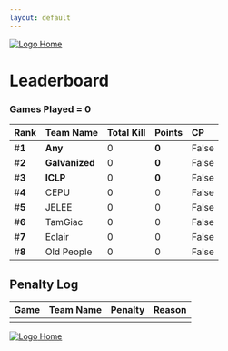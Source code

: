 ```yaml
---
layout: default
---
```



[ ![Logo](https://kanziebub.github.io/ProjectSEA/assets/images/bullet_rev.png) Home](https://kanziebub.github.io/ProjectSEA/)


# **Leaderboard**

### Games Played = 0

|  Rank  | Team Name             | Total Kill | **Points** | CP |
|:-------|:----------------------|:-----------|:-----------|:---|
| #**1** | **Any** | 0 | **0** | False | 
| #**2** | **Galvanized** | 0 | **0** | False | 
| #**3** | **ICLP** | 0 | **0** | False | 
| #**4** | CEPU | 0 | 0 | False | 
| #**5** | JELEE | 0 | 0 | False | 
| #**6** | TamGiac | 0 | 0 | False | 
| #**7** | Eclair | 0 | 0 | False | 
| #**8** | Old People | 0 | 0 | False | 

## Penalty Log 

|  Game  | Team Name | Penalty | Reason                |
|:-------|:----------|:--------|:----------------------|
|        |           |         |                       | 
 
 


[ ![Logo](https://kanziebub.github.io/ProjectSEA/assets/images/bullet_rev.png) Home](https://kanziebub.github.io/ProjectSEA/)
    